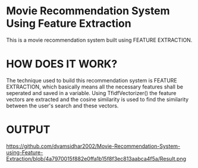 # Movie Recommendation System Using Feature Extraction

This is a movie recommendation system built using FEATURE EXTRACTION.

# HOW DOES IT WORK?

The technique used to build this recommendation system is FEATURE EXTRACTION, which basically means all the necessary features shall be seperated and saved in a variable. Using TfidfVectorizer() the feature vectors are extracted and the cosine similarity is used to find the similarity between the user's search and these vectors.

# OUTPUT

https://github.com/dvamsidhar2002/Movie-Recommendation-System-using-Feature-Extraction/blob/4a7970015f882e0ffa1b15f8f3ec813aabca4f5a/Result.png
